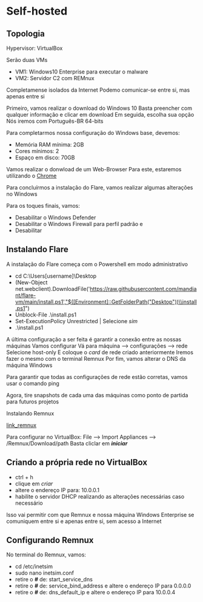 # Self-hosted

## Topologia

Hypervisor: VirtualBox

Serão duas VMs
* VM1: Windows10 Enterprise para executar o malware
* VM2: Servidor C2 com REMnux

Completamense isolados da Internet
Podemo comunicar-se entre si, mas apenas entre si


Primeiro, vamos realizar o download do Windows 10
Basta preencher com qualquer informação e clicar em download
Em seguida, escolha sua opção
Nós iremos com Português-BR 64-bits

Para completarmos nossa configuração do Windows base, devemos:
* Memória RAM mínima: 2GB
* Cores mínimos: 2
* Espaço em disco: 70GB

Vamos realizar o donwload de um Web-Browser
Para este, estaremos utilizando o [Chrome](https://www.google.com/intl/pt-BR/chrome/)

Para concluírmos a instalação do Flare, vamos realizar algumas alterações no Windows

Para os toques finais, vamos:
* Desabilitar o Windows Defender
* Desabilitar o Windows Firewall para perfil padrão e
* Desabilitar 

## Instalando Flare

A instalação do Flare começa com o Powershell em modo administrativo
* cd C:\Users\[username]\Desktop
* (New-Object net.webclient).DownloadFile('https://raw.githubusercontent.com/mandiant/flare-vm/main/install.ps1',"$([Environment]::GetFolderPath("Desktop"))\\install.ps1")
* Unblock-File .\install.ps1
* Set-ExecutionPolicy Unrestricted | Selecione _sim_
* .\install.ps1

A última configuração a ser feita é garantir a conexão entre as nossas máquinas
Vamos configurar
Vá para máquina --> configurações --> rede
Selecione host-only
E coloque o _card_ de rede criado anteriormente
Iremos fazer o mesmo com o terminal Remnux
Por fim, vamos alterar o DNS da máquina Windows

Para garantir que todas as configurações de rede estão corretas, vamos usar o comando ping

Agora, tire snapshots de cada uma das máquinas como ponto de partida para futuros projetos

Instalando Remnux

[link_remnux](https://docs.remnux.org/install-distro/get-virtual-appliance)

Para configurar no VirtualBox:
File --> Import Appliances --> /Remnux/Download/path
Basta cliclar em _**iniciar**_


## Criando a própria rede no VirtualBox
* ctrl + h
* clique em _criar_
* altere o endereço IP para: 10.0.0.1
* habilite o servidor DHCP realizando as alterações necessárias caso necessário

Isso vai permitir com que Remnux e nossa máquina Windows Enterprise se comuniquem entre si e apenas entre si, sem acesso a Internet


## Configurando Remnux

No terminal do Remnux, vamos:
* cd /etc/inetsim
* sudo nano inetsim.conf
* retire o _**#**_ de: start_service_dns
* retire o _**#**_ de: service_bind_address e altere o endereço IP para 0.0.0.0
* retire o _**#**_ de: dns_default_ip e altere o endereço IP para 10.0.0.4
